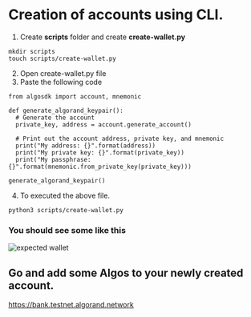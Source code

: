 # Creation of accounts using CLI.
1. Create **scripts** folder and create **create-wallet.py**
```
mkdir scripts
touch scripts/create-wallet.py
```
2. Open create-wallet.py file
3. Paste the following code
```
from algosdk import account, mnemonic

def generate_algorand_keypair():
  # Generate the account
  private_key, address = account.generate_account()

  # Print out the account address, private key, and mnemonic
  print("My address: {}".format(address))
  print("My private key: {}".format(private_key))
  print("My passphrase: {}".format(mnemonic.from_private_key(private_key)))

generate_algorand_keypair()
```
4. To executed the above file. 
```
python3 scripts/create-wallet.py
```
### You should see some like this
![expected wallet](https://user-images.githubusercontent.com/90385824/225832695-d806e88b-7f44-4ebe-9479-53c38c027eb0.png)

## Go and add some Algos to your newly created account.
https://bank.testnet.algorand.network

